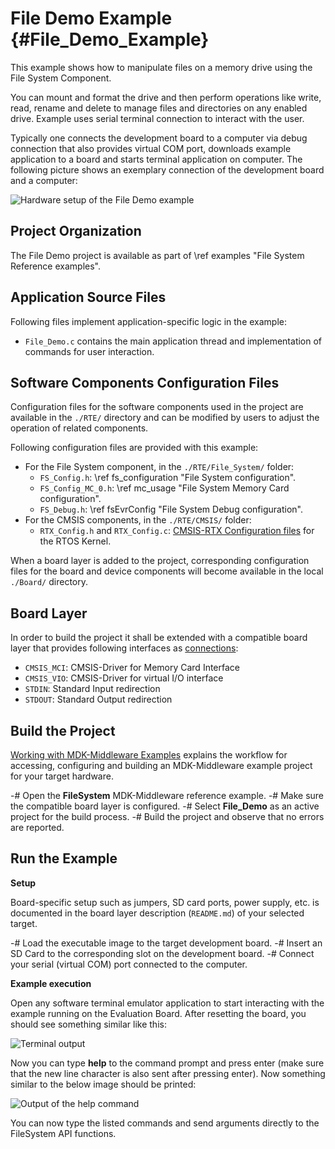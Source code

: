 # File Demo Example {#File_Demo_Example}

This example shows how to manipulate files on a memory drive using the File System Component.

You can mount and format the drive and then perform operations like write, read, rename and delete to manage files and directories on any enabled drive. Example uses serial terminal connection to interact with the user.

Typically one connects the development board to a computer via debug connection that also provides virtual COM port, downloads
example application to a board and starts terminal application on computer. The following picture shows an exemplary connection
of the development board and a computer:

![Hardware setup of the File Demo example](fs_setup.png)

## Project Organization

The File Demo project is available as part of \ref examples "File System Reference examples".

<h2>Application Source Files</h2>

Following files implement application-specific logic in the example:

- `File_Demo.c` contains the main application thread and implementation of commands for user interaction.

<h2>Software Components Configuration Files</h2>

Configuration files for the software components used in the project are available in the `./RTE/` directory and can be modified by users to adjust the operation of related components.

Following configuration files are provided with this example:

- For the File System component, in the `./RTE/File_System/` folder:
  - `FS_Config.h`: \ref fs_configuration "File System configuration".
  - `FS_Config_MC_0.h`: \ref mc_usage "File System Memory Card configuration".
  - `FS_Debug.h`: \ref fsEvrConfig "File System Debug configuration".
- For the CMSIS components, in the `./RTE/CMSIS/` folder:
  - `RTX_Config.h` and `RTX_Config.c`: [CMSIS-RTX Configuration files](https://arm-software.github.io/CMSIS-RTX/latest/config_rtx5.html) for the RTOS Kernel.

When a board layer is added to the project, corresponding configuration files for the board and device components will become available in the local `./Board/` directory.

<h2>Board Layer</h2>

In order to build the project it shall be extended with a compatible board layer that provides following interfaces as [connections](https://github.com/Open-CMSIS-Pack/cmsis-toolbox/blob/main/docs/ReferenceApplications.md#connections):

- `CMSIS_MCI`: CMSIS-Driver for Memory Card Interface
- `CMSIS_VIO`: CMSIS-Driver for virtual I/O interface
- `STDIN`: Standard Input redirection
- `STDOUT`: Standard Output redirection

## Build the Project

[Working with MDK-Middleware Examples](../General/working_with_examples.html) explains the workflow for accessing, configuring and building an MDK-Middleware example project for your target hardware.

 -# Open the **FileSystem** MDK-Middleware reference example.
 -# Make sure the compatible board layer is configured.
 -# Select **File_Demo** as an active project for the build process.
 -# Build the project and observe that no errors are reported.

## Run the Example

**Setup**

Board-specific setup such as jumpers, SD card ports, power supply, etc. is documented in the board layer description (`README.md`) of your selected target.

 -# Load the executable image to the target development board.
 -# Insert an SD Card to the corresponding slot on the development board.
 -# Connect your serial (virtual COM) port connected to the computer.

**Example execution**

Open any software terminal emulator application to start interacting with the example running on the Evaluation Board. After resetting the board, you should see something similar like this:

![Terminal output](fs_example_intro.png)

Now you can type **help** to the command prompt and press enter (make sure that the new line character is also sent after
pressing enter). Now something similar to the below image should be printed:

![Output of the help command](fs_example_help.png)

You can now type the listed commands and send arguments directly to the FileSystem API functions.
